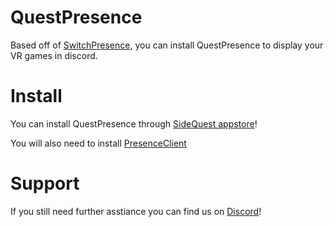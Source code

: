 # QuestPresence
Based off of [SwitchPresence](https://github.com/Sun-Research-University/SwitchPresence-Rewritten), you can install QuestPresence to display your VR games in discord.

# Install
You can install QuestPresence through [SideQuest appstore](https://sdq.st/a/1356)!<br>

You will also need to install [PresenceClient](https://github.com/Sun-Research-University/PresenceClient/blob/master/README.md#setup)

# Support
If you still need further asstiance you can find us on [Discord](https://link.sunthecourier.net/discord)!
